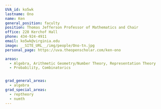 ```yaml
---
UVA_id: ko5wk
lastname: Ono
name: Ken
general_position: faculty
position: Thomas Jefferson Professor of Mathematics and Chair
office: 228 Kerchof Hall 
phone: 434-924-4911
email: ko5wk@virginia.edu
image: __SITE_URL__/img/people/Ono-tn.jpg
personal_page: https://uva.theopenscholar.com/ken-ono

areas:
  - Algebra, Arithmetic Geometry/Number Theory, Representation Theory
  - Probability, Combinatorics


grad_general_areas:
  - algebra
grad_special_areas:
  - reptheory
  - numth
---
```

